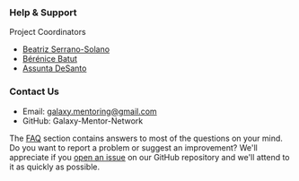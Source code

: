 ### Help & Support

 Project Coordinators
 
- [Beatriz Serrano-Solano](#)
 - [Bérénice Batut](#)
 - [Assunta DeSanto](#)
 
 ### Contact Us
 
- Email: [galaxy.mentoring@gmail.com](mailto:galaxy.mentoring@gmail.com)
- GitHub: Galaxy-Mentor-Network
    
The [FAQ](#) section contains answers to most of the questions on your mind.
  Do you want to report a problem or suggest an improvement? We'll appreciate if you [open an issue](#) on our GitHub repository and we'll attend to it as quickly as possible.
   

